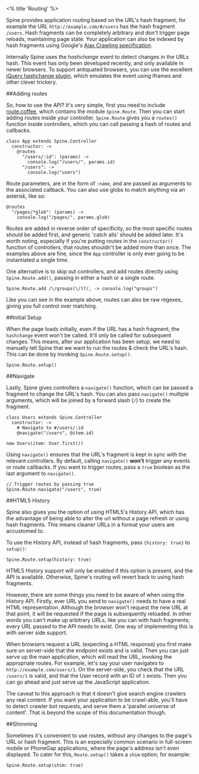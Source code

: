 <% title 'Routing' %>

Spine provides application routing based on the URL's hash fragment, for example the URL `http://example.com/#/users` has the hash fragment `/users`. Hash fragments can be completely arbitrary and don't trigger page reloads, maintaining page state. Your application can also be indexed by hash fragments using Google's [Ajax Crawling specification](http://code.google.com/web/ajaxcrawling/index.html).

Internally Spine uses the *hashchange* event to detect changes in the URLs hash. This event has only been developed recently, and only available in newer browsers. To support antiquated browsers, you can use the excellent [jQuery hashchange plugin](http://benalman.com/projects/jquery-hashchange-plugin/), which emulates the event using iframes and other clever trickery. 

##Adding routes

So, how to use the API? It's very simple, first you need to include [route.coffee](https://raw.github.com/maccman/spine/master/src/route.coffee), which contains the module `Spine.Route`. Then you can start adding routes inside your controller. `Spine.Route` gives you a `routes()` function inside controllers, which you can call passing a hash of routes and callbacks.

    class App extends Spine.Controller
      constructor: ->
        @routes
          "/users/:id": (params) ->
            console.log("/users/", params.id)
          "/users": ->
            console.log("users")

Route parameters, are in the form of `:name`, and are passed as arguments to the associated callback. You can also use globs to match anything via an asterisk, like so: 

    @routes
      "/pages/*glob": (params) ->
        console.log("/pages/", params.glob)

Routes are added in reverse order of specificity, so the most specific routes should be added first, and generic 'catch alls' should be added later. It's worth noting, especially if you're putting routes in the `constructor()` function of controllers, that routes shouldn't be added more than once. The examples above are fine, since the `App` controller is only ever going to be instantiated a single time. 

One alternative is to skip out controllers, and add routes directly using `Spine.Route.add()`, passing in either a hash or a single route. 
    
    Spine.Route.add /\/groups(\/)?/, -> console.log("groups")
    
Like you can see in the example above, routes can also be raw regexes, giving you full control over matching.

##Initial Setup

When the page loads initially, even if the URL has a hash fragment, the `hashchange` event won't be called. It'll only be called for subsequent changes. This means, after our application has been setup, we need to manually tell Spine that we want to run the routes & check the URL's hash. This can be done by invoking `Spine.Route.setup()`.
    
    Spine.Route.setup()
    
##Navigate
    
Lastly, Spine gives controllers a `navigate()` function, which can be passed a fragment to change the URL's hash. You can also pass `navigate()` multiple arguments, which will be joined by a forward slash (`/`) to create the fragment. 

    class Users extends Spine.Controller
      constructor: ->
        # Navigate to #/users/:id
        @navigate("/users", @item.id)
    
    new Users(item: User.first())
    
Using `navigate()` ensures that the URL's fragment is kept in sync with the relevant controllers. By default, calling `navigate()` __won't__ trigger any events or route callbacks. If you want to trigger routes, pass a `true` boolean as the last argument to `navigate()`.

    // Trigger routes by passing true
    Spine.Route.navigate("/users", true)

##HTML5 History

Spine also gives you the option of using HTML5's History API, which has the advantage of being able to alter the url without a page refresh or using hash fragments. This means cleaner URLs in a format your users are accustomed to. 

To use the History API, instead of hash fragments, pass `{history: true}` to `setup()`:

    Spine.Route.setup(history: true)
    
HTML5 History support will only be enabled if this option is present, and the API is available. Otherwise, Spine's routing will revert back to using hash fragments. 

However, there are some things you need to be aware of when using the History API. Firstly, ever URL you send to `navigate()` needs to have a real HTML representation. Although the browser won't request the new URL at that point, it will be requested if the page is subsequently reloaded. In other words you can't make up arbitrary URLs, like you can with hash fragments; every URL passed to the API needs to exist. One way of implementing this is with server side support. 

When browsers request a URL (expecting a HTML response) you first make sure on server-side that the endpoint exists and is valid. Then you can just serve up the main application, which will read the URL, invoking the appropriate routes. For example, let's say your user navigates to `http://example.com/users/1`. On the server-side, you check that the URL `/users/1` is valid, and that the User record with an ID of `1` exists. Then you can go ahead and just serve up the JavaScript application. 

The caveat to this approach is that it doesn't give search engine crawlers any real content. If you want your application to be crawl-able, you'll have to detect crawler bot requests, and serve them a 'parallel universe of content'. That is beyond the scope of this documentation though. 

##Shimming

Sometimes it's convenient to use routes, without any changes to the page's URL or hash fragment. This is an especially common scenario in full-screen mobile or PhoneGap applications, where the page's address isn't even displayed. To cater for this, `Route.setup()` takes a `shim` option; for example:

    Spine.Route.setup(shim: true)
    